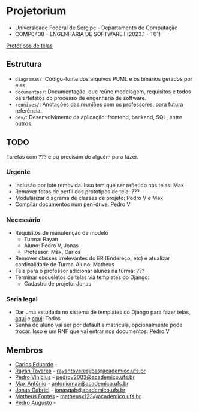 # Projetorium

* Universidade Federal de Sergipe - Departamento de Computação
* COMP0438 - ENGENHARIA DE SOFTWARE I (2023.1 - T01)

[Protótipos de telas]([https://www.figma.com/files/team/1262194734143804841/shardpegasus17's-team?fuid=1262194729814672455](https://www.figma.com/team_invite/redeem/41WAUZlTE9xhkFDD1W9q3R))

## Estrutura

* `diagramas/`: Código-fonte dos arquivos PUML e os binários gerados por eles.
* `documentos/`: Documentação, que reúne modelagem, requisitos e todos os
  artefatos do processo de engenharia de software.
* `reunioes/`: Anotações das reuniões com os professores, para futura
  referência.
* `dev/`: Desenvolvimento da aplicação: frontend, backend, SQL, entre outros.

## TODO

Tarefas com ??? é pq precisam de alguém para fazer.

### Urgente

- Inclusão por lote removida. Isso tem que ser refletido nas telas: Max
- Remover fotos de perfil dos prototipos de tela: ???
- Modularizar diagrama de classes de projeto: Pedro V e Max
- Compilar documentos num pen-drive: Pedro V

### Necessário

- Requisitos de manutenção de modelo
  - Turma: Rayan
  - Aluno: Pedro V, Jonas
  - Professor: Max, Carlos
- Remover classes irrelevantes do ER (Endereço, etc) e atualizar cardinalidade de Turma-Aluno: Matheus
- Tela para o professor adicionar alunos na turma: ???
- Terminar esqueletos de telas via templates do Django:
  - Cadastro de projeto: Jonas

### Seria legal

- Dar uma estudada no sistema de templates do Django para fazer telas,
  [aqui](https://docs.djangoproject.com/en/5.0/topics/templates/) e 
  [aqui](https://docs.djangoproject.com/en/5.0/ref/templates/): Todos
- Senha do aluno vai ser por default a matricula, opcionalmente pode trocar. Isso é um RNF que vai entrar nos documentos: Pedro V

## Membros
* [Carlos Eduardo](https://github.com/Eduardocesn) - 
* [Rayan Tavares](https://github.com/Rayan01261) - [rayantavaresjjba@academico.ufs.br](mailto:rayantavaresjjba@acadeimoc.ufs.br)
* [Pedro Vinícius](https://github.com/Pedro-V) - [pedrov2003@academico.ufs.br](mailto:pedrov2003@acadeimoc.ufs.br)
* [Max Antônio](https://github.com/Max-Antonio) - [antoniomax@academico.ufs.br](mailto:antoniomax@academico.ufs.br)
* [Jonas Gabriel](https://github.com/jonasgabrieel) - [jonasgab@academico.ufs.br](mailto:jonasgab@academico.ufs.br)
* [Matheus Fontes](https://github.com/Ultedad) - [matheusx123@academico.ufs.br](mailto:matheusx123@academico.ufs.br)
* [Pedro Augusto](https://github.com/PedroAgsto) - 
